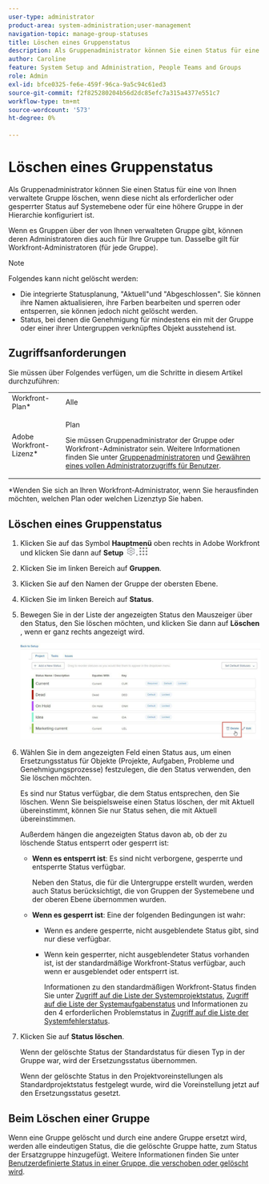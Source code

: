 ```yaml
---
user-type: administrator
product-area: system-administration;user-management
navigation-topic: manage-group-statuses
title: Löschen eines Gruppenstatus
description: Als Gruppenadministrator können Sie einen Status für eine von Ihnen verwaltete Gruppe löschen, wenn diese nicht als erforderlicher oder gesperrter Status auf Systemebene oder für eine höhere Gruppe in der Hierarchie konfiguriert ist.
author: Caroline
feature: System Setup and Administration, People Teams and Groups
role: Admin
exl-id: bfce0325-fe6e-459f-96ca-9a5c94c61ed3
source-git-commit: f2f825280204b56d2dc85efc7a315a4377e551c7
workflow-type: tm+mt
source-wordcount: '573'
ht-degree: 0%

---
```


# Löschen eines Gruppenstatus

Als Gruppenadministrator können Sie einen Status für eine von Ihnen verwaltete Gruppe löschen, wenn diese nicht als erforderlicher oder gesperrter Status auf Systemebene oder für eine höhere Gruppe in der Hierarchie konfiguriert ist.

Wenn es Gruppen über der von Ihnen verwalteten Gruppe gibt, können deren Administratoren dies auch für Ihre Gruppe tun. Dasselbe gilt für Workfront-Administratoren (für jede Gruppe).

>[!NOTE]
>
>Folgendes kann nicht gelöscht werden:
>
>* Die integrierte Statusplanung, &quot;Aktuell&quot;und &quot;Abgeschlossen&quot;. Sie können ihre Namen aktualisieren, ihre Farben bearbeiten und sperren oder entsperren, sie können jedoch nicht gelöscht werden.
>* Status, bei denen die Genehmigung für mindestens ein mit der Gruppe oder einer ihrer Untergruppen verknüpftes Objekt ausstehend ist.

## Zugriffsanforderungen

Sie müssen über Folgendes verfügen, um die Schritte in diesem Artikel durchzuführen:

<table style="table-layout:auto"> 
 <col> 
 <col> 
 <tbody> 
  <tr> 
   <td role="rowheader">Workfront-Plan*</td> 
   <td>Alle</td> 
  </tr> 
  <tr> 
   <td role="rowheader">Adobe Workfront-Lizenz*</td> 
   <td> <p>Plan </p> <p>Sie müssen Gruppenadministrator der Gruppe oder Workfront-Administrator sein. Weitere Informationen finden Sie unter <a href="../../../administration-and-setup/manage-groups/group-roles/group-administrators.md" class="MCXref xref">Gruppenadministratoren</a> und <a href="../../../administration-and-setup/add-users/configure-and-grant-access/grant-a-user-full-administrative-access.md" class="MCXref xref">Gewähren eines vollen Administratorzugriffs für Benutzer</a>.</p> </td> 
  </tr> 
 </tbody> 
</table>

&#42;Wenden Sie sich an Ihren Workfront-Administrator, wenn Sie herausfinden möchten, welchen Plan oder welchen Lizenztyp Sie haben.

## Löschen eines Gruppenstatus

1. Klicken Sie auf das Symbol **Hauptmenü** oben rechts in Adobe Workfront und klicken Sie dann auf **Setup** ![](assets/gear-icon-settings.png).![](assets/main-menu-icon.png)

1. Klicken Sie im linken Bereich auf **Gruppen**.
1. Klicken Sie auf den Namen der Gruppe der obersten Ebene.
1. Klicken Sie im linken Bereich auf **Status**.
1. Bewegen Sie in der Liste der angezeigten Status den Mauszeiger über den Status, den Sie löschen möchten, und klicken Sie dann auf **Löschen** , wenn er ganz rechts angezeigt wird.

   ![](assets/hover-click-delete.jpg)

1. Wählen Sie in dem angezeigten Feld einen Status aus, um einen Ersetzungsstatus für Objekte (Projekte, Aufgaben, Probleme und Genehmigungsprozesse) festzulegen, die den Status verwenden, den Sie löschen möchten.

   Es sind nur Status verfügbar, die dem Status entsprechen, den Sie löschen. Wenn Sie beispielsweise einen Status löschen, der mit Aktuell übereinstimmt, können Sie nur Status sehen, die mit Aktuell übereinstimmen.

   Außerdem hängen die angezeigten Status davon ab, ob der zu löschende Status entsperrt oder gesperrt ist:

   * **Wenn es entsperrt ist**: Es sind nicht verborgene, gesperrte und entsperrte Status verfügbar.

     Neben den Status, die für die Untergruppe erstellt wurden, werden auch Status berücksichtigt, die von Gruppen der Systemebene und der oberen Ebene übernommen wurden.

   * **Wenn es gesperrt ist**: Eine der folgenden Bedingungen ist wahr:

      * Wenn es andere gesperrte, nicht ausgeblendete Status gibt, sind nur diese verfügbar.
      * Wenn kein gesperrter, nicht ausgeblendeter Status vorhanden ist, ist der standardmäßige Workfront-Status verfügbar, auch wenn er ausgeblendet oder entsperrt ist.

        Informationen zu den standardmäßigen Workfront-Status finden Sie unter [Zugriff auf die Liste der Systemprojektstatus](../../../administration-and-setup/customize-workfront/creating-custom-status-and-priority-labels/project-statuses.md), [Zugriff auf die Liste der Systemaufgabenstatus](../../../administration-and-setup/customize-workfront/creating-custom-status-and-priority-labels/task-statuses.md) und Informationen zu den 4 erforderlichen Problemstatus in [Zugriff auf die Liste der Systemfehlerstatus](../../../administration-and-setup/customize-workfront/creating-custom-status-and-priority-labels/issue-statuses.md).

1. Klicken Sie auf **Status löschen**.

   Wenn der gelöschte Status der Standardstatus für diesen Typ in der Gruppe war, wird der Ersetzungsstatus übernommen.

   Wenn der gelöschte Status in den Projektvoreinstellungen als Standardprojektstatus festgelegt wurde, wird die Voreinstellung jetzt auf den Ersetzungsstatus gesetzt.

## Beim Löschen einer Gruppe

Wenn eine Gruppe gelöscht und durch eine andere Gruppe ersetzt wird, werden alle eindeutigen Status, die die gelöschte Gruppe hatte, zum Status der Ersatzgruppe hinzugefügt. Weitere Informationen finden Sie unter [Benutzerdefinierte Status in einer Gruppe, die verschoben oder gelöscht wird](../../../administration-and-setup/manage-groups/manage-group-statuses/custom-statuses-in-group-moved-or-deleted.md).
